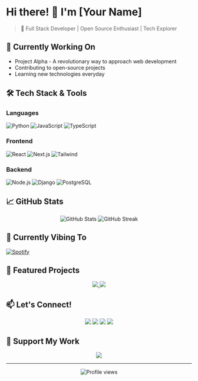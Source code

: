 # Hi there! 👋 I'm [Your Name]

> 🚀 Full Stack Developer | Open Source Enthusiast | Tech Explorer

## 🎯 Currently Working On
- Project Alpha - A revolutionary way to approach web development
- Contributing to open-source projects
- Learning new technologies everyday

## 🛠️ Tech Stack & Tools

### Languages
![Python](https://img.shields.io/badge/-Python-3776AB?style=flat&logo=Python&logoColor=white)
![JavaScript](https://img.shields.io/badge/-JavaScript-F7DF1E?style=flat&logo=JavaScript&logoColor=black)
![TypeScript](https://img.shields.io/badge/-TypeScript-3178C6?style=flat&logo=TypeScript&logoColor=white)

### Frontend
![React](https://img.shields.io/badge/-React-61DAFB?style=flat&logo=react&logoColor=black)
![Next.js](https://img.shields.io/badge/-Next.js-000000?style=flat&logo=next.js&logoColor=white)
![Tailwind](https://img.shields.io/badge/-Tailwind-38B2AC?style=flat&logo=Tailwind-CSS&logoColor=white)

### Backend
![Node.js](https://img.shields.io/badge/-Node.js-339933?style=flat&logo=node.js&logoColor=white)
![Django](https://img.shields.io/badge/-Django-092E20?style=flat&logo=Django&logoColor=white)
![PostgreSQL](https://img.shields.io/badge/-PostgreSQL-336791?style=flat&logo=PostgreSQL&logoColor=white)

## 📈 GitHub Stats

<div align="center">
  <img src="https://github-readme-stats.vercel.app/api?username=YOUR_USERNAME&show_icons=true&theme=radical" alt="GitHub Stats" />
  <img src="https://github-readme-streak-stats.herokuapp.com/?user=YOUR_USERNAME&theme=radical" alt="GitHub Streak" />
</div>

## 🎵 Currently Vibing To
[![Spotify](https://novatorem-spotify-widget.vercel.app/api/spotify)](https://open.spotify.com/user/YOUR_SPOTIFY_USERNAME)

## 🌟 Featured Projects

<div align="center">
  <a href="https://github.com/YOUR_USERNAME/project1">
    <img src="https://github-readme-stats.vercel.app/api/pin/?username=YOUR_USERNAME&repo=project1&theme=radical" />
  </a>
  <a href="https://github.com/YOUR_USERNAME/project2">
    <img src="https://github-readme-stats.vercel.app/api/pin/?username=YOUR_USERNAME&repo=project2&theme=radical" />
  </a>
</div>

## 📫 Let's Connect!

<div align="center">
  <a href="https://twitter.com/YOUR_HANDLE"><img src="https://img.shields.io/badge/-Twitter-1DA1F2?style=flat&logo=Twitter&logoColor=white"/></a>
  <a href="https://linkedin.com/in/YOUR_PROFILE"><img src="https://img.shields.io/badge/-LinkedIn-0A66C2?style=flat&logo=LinkedIn&logoColor=white"/></a>
  <a href="https://dev.to/YOUR_PROFILE"><img src="https://img.shields.io/badge/-Dev.to-0A0A0A?style=flat&logo=dev.to&logoColor=white"/></a>
  <a href="mailto:your.email@domain.com"><img src="https://img.shields.io/badge/-Email-EA4335?style=flat&logo=Gmail&logoColor=white"/></a>
</div>

## 💝 Support My Work
<div align="center">
  <a href="https://www.buymeacoffee.com/YOUR_USERNAME"><img src="https://img.shields.io/badge/-Buy_Me_A_Coffee-FFDD00?style=flat&logo=buy-me-a-coffee&logoColor=black"/></a>
</div>

---
<div align="center">
  <img src="https://komarev.com/ghpvc/?username=YOUR_USERNAME&color=blueviolet&style=flat" alt="Profile views" />
</div>
